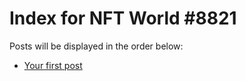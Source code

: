 # Index for NFT World #8821
Posts will be displayed in the order below:

- [Your first post](./001-first.md)

